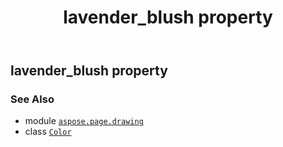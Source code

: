 ﻿---
title: lavender_blush property
second_title: Aspose.Page for Python via .NET API References
description: 
type: docs
weight: 760
url: /python-net/aspose.page.drawing/color/lavender_blush/
is_root: false
---

## lavender_blush property


### See Also
* module [`aspose.page.drawing`](../../)
* class [`Color`](/page/python-net/aspose.page.drawing/color)
